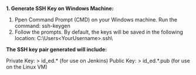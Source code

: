 
**1. Generate SSH Key on Windows Machine:**
1. Ppen Command Prompt (CMD) on your Windows machine. Run the command: ssh-keygen 
2. Follow the prompts. By default, the keys will be saved in the following location: C:\Users\<YourUsername>\.ssh\

**The SSH key pair generated will include:**

Private Key:  > id_ed.* (for use on Jenkins) Public Key: > id_ed.*.pub (for use on the Linux VM)
